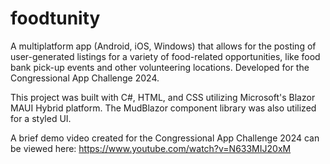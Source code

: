 # foodtunity
A multiplatform app (Android, iOS, Windows) that allows for the posting of user-generated listings for a variety of food-related opportunities, like food bank pick-up events and other volunteering locations. Developed for the Congressional App Challenge 2024.

This project was built with C#, HTML, and CSS utilizing Microsoft's Blazor MAUI Hybrid platform. The MudBlazor component library was also utilized for a styled UI. 

A brief demo video created for the Congressional App Challenge 2024 can be viewed here: https://www.youtube.com/watch?v=N633MIJ20xM
